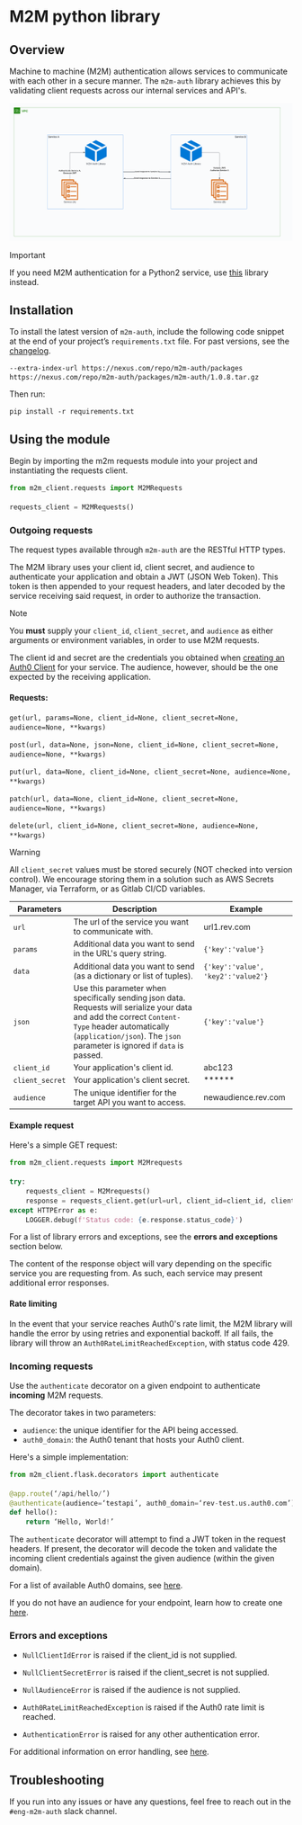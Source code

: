 # M2M python library

## Overview

Machine to machine (M2M) authentication allows services to communicate with each other in a secure manner. The `m2m-auth` library achieves this by validating client requests across our internal services and API's.

<img src="images/diagram.png">

> [!IMPORTANT]
> If you need M2M authentication for a Python2 service, use [this]() library instead.

## Installation

To install the latest version of `m2m-auth`, include the following code snippet at the end of your project’s `requirements.txt` file. For past versions, see the [changelog]().

```
--extra-index-url https://nexus.com/repo/m2m-auth/packages
https://nexus.com/repo/m2m-auth/packages/m2m-auth/1.0.8.tar.gz
```

Then run:

```
pip install -r requirements.txt
```

## Using the module

Begin by importing the m2m requests module into your project and instantiating the requests client.

```python
from m2m_client.requests import M2MRequests

requests_client = M2MRequests()
```

### Outgoing requests

The request types available through `m2m-auth` are the RESTful HTTP types.

The M2M library uses your client id, client secret, and audience to authenticate your application and obtain a JWT (JSON Web Token). This token is then appended to your request headers, and later decoded by the service receiving said request, in order to authorize the transaction.

> [!NOTE]
> You **must** supply your `client_id`, `client_secret`, and `audience` as either arguments or environment variables, in order to use M2M requests.

The client id and secret are the credentials you obtained when [creating an Auth0 Client]() for your service. The audience, however, should be the one expected by the receiving application.

#### Requests:

`get(url, params=None, client_id=None, client_secret=None, audience=None, **kwargs)`

`post(url, data=None, json=None, client_id=None, client_secret=None, audience=None, **kwargs)`

`put(url, data=None, client_id=None, client_secret=None, audience=None, **kwargs)`

`patch(url, data=None, client_id=None, client_secret=None, audience=None, **kwargs)`

`delete(url, client_id=None, client_secret=None, audience=None, **kwargs)`

> [!WARNING]
> All `client_secret` values must be stored securely (NOT checked into version control). We encourage storing them in a solution such as AWS Secrets Manager, via Terraform, or as Gitlab CI/CD variables.


| Parameters | Description | Example
| --- | --- | --- |
| `url` | The url of the service you want to communicate with. | url1.rev.com |
| `params` | Additional data you want to send in the URL's query string. | `{'key':'value'}` |
| `data` | Additional data you want to send (as a dictionary or list of tuples). | `{'key':'value', 'key2':'value2'}` |
| `json` | Use this parameter when specifically sending json data. Requests will serialize your data and add the correct `Content-Type` header automatically (`application/json`). The `json` parameter is ignored if `data` is passed. | `{'key':'value'}` |
| `client_id` | Your application's client id. | abc123 |
| `client_secret` | Your application's client secret. | ****** |
| `audience` | The unique identifier for the target API you want to access. | newaudience.rev.com |

#### Example request

Here's a simple GET request:

```python
from m2m_client.requests import M2Mrequests

try:
	requests_client = M2Mrequests()
	response = requests_client.get(url=url, client_id=client_id, client_secret=client_secret, audience=audience)
except HTTPError as e:
	LOGGER.debug(f'Status code: {e.response.status_code}')
```

For a list of library errors and exceptions, see the **errors and exceptions** section below. 

The content of the response object will vary depending on the specific service you are requesting from. As such, each service may present additional error responses.


#### Rate limiting

In the event that your service reaches Auth0's rate limit, the M2M library will handle the error by using retries and exponential backoff. If all fails, the library will throw an `Auth0RateLimitReachedException`, with status code 429.


### Incoming requests

Use the `authenticate` decorator on a given endpoint to authenticate **incoming** M2M requests.

The decorator takes in two parameters:
* `audience`: the unique identifier for the API being accessed.
* `auth0_domain`: the Auth0 tenant that hosts your Auth0 client.

Here's a simple implementation:

```python
from m2m_client.flask.decorators import authenticate

@app.route(‘/api/hello/’)
@authenticate(audience=‘testapi’, auth0_domain=‘rev-test.us.auth0.com’)
def hello():
	return ‘Hello, World!’
```

The `authenticate` decorator will attempt to find a JWT token in the request headers. If present, the decorator will decode the token and validate the incoming client credentials against the given audience (within the given domain).

For a list of available Auth0 domains, see [here]().

If you do not have an audience for your endpoint, learn how to create one [here]().


### Errors and exceptions

* `NullClientIdError` is raised if the client_id is not supplied.
* `NullClientSecretError` is raised if the client_secret is not supplied.
* `NullAudienceError` is raised if the audience is not supplied.

* `Auth0RateLimitReachedException` is raised if the Auth0 rate limit is reached.
* `AuthenticationError` is raised for any other authentication error.

For additional information on error handling, see [here]().


## Troubleshooting

If you run into any issues or have any questions, feel free to reach out in the `#eng-m2m-auth` slack channel.
